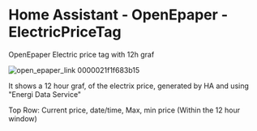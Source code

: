 # Home Assistant - OpenEpaper - ElectricPriceTag
OpenEpaper Electric price tag with 12h graf

![open_epaper_link 0000021f1f683b15](https://github.com/cokeman0/OpenEpaperElectricPriceTag/assets/6389802/a6c5b93d-533a-45b9-908e-e070f260df1d)

It shows a 12 hour graf, of the electrix price, generated by HA and using "Energi Data Service"

Top Row: Current price, date/time, Max, min price (Within the 12 hour window)
